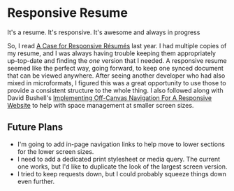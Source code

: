 Responsive Resume
=================

It's a resume. It's responsive. It's awesome and always in progress

So, I read [A Case for Responsive Résumés](http://alistapart.com/article/a-case-for-responsive-resumes) last year. I had multiple copies of my resume, and I was always having trouble keeping them appropriately up-top-date and finding the *one* version that I needed. A responsive resume seemed like the perfect way, going forward, to keep one synced document that can be viewed anywhere. After seeing another developer who had also mixed in microformats, I figured this was a great opportunity to use those to provide a consistent structure to the whole thing. I also followed along with David Bushell's [Implementing Off-Canvas Navigation For A Responsive Website](http://coding.smashingmagazine.com/2013/01/15/off-canvas-navigation-for-responsive-website/) to help with space management at smaller screen sizes.

Future Plans
------------

-  I'm going to add in-page navigation links to help move to lower sections for the lower screen sizes.
-  I need to add a dedicated print stylesheet or media query. The current one works, but I'd like to duplicate the look of the largest screen version.
-  I tried to keep requests down, but I could probably squeeze things down even further.